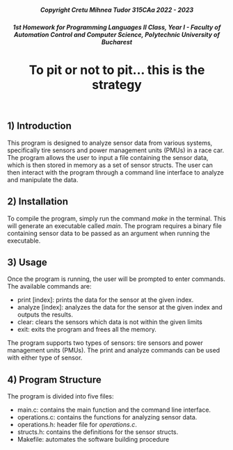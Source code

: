 <h5 align = center> Copyright Cretu Mihnea Tudor 315CAa 2022 - 2023 </h5> 
<h5 align = center> 1st Homework for Programming Languages II Class, Year I - Faculty of Automation Control and Computer Science, Polytechnic University of Bucharest </h5>

<h1 align = center> To pit or not to pit... this is the strategy </h1>
<br>

<h2> 1) Introduction </h2>
<p align = left> This program is designed to analyze sensor data from various systems, specifically tire sensors and power management units (PMUs) in a race car. The program allows the user to input a file containing the sensor data, which is then stored in memory as a set of sensor structs. The user can then interact with the program through a command line interface to analyze and manipulate the data. </p>

<h2> 2) Installation </h2>
<p align = left> To compile the program, simply run the command <i>make</i> in the terminal. This will generate an executable called <i>main</i>. The program requires a binary file containing sensor data to be passed as an argument when running the executable. </p>

<h2> 3) Usage </h2>
<p align = left> Once the program is running, the user will be prompted to enter commands. The available commands are: </p>
<ul>
    <li> print [index]: prints the data for the sensor at the given index.
    <li> analyze [index]: analyzes the data for the sensor at the given index and outputs the results.
    <li> clear: clears the sensors which data is not within the given limits
    <li> exit: exits the program and frees all the memory.
</ul>
<p align = left> The program supports two types of sensors: tire sensors and power management units (PMUs). The print and analyze commands can be used with either type of sensor. </p>

<h2> 4) Program Structure </h2>
<p align = left> The program is divided into five files: </p>
<ul>
    <li> main.c: contains the main function and the command line interface.
    <li> operations.c: contains the functions for analyzing sensor data.
    <li> operations.h: header file for <i>operations.c</i>.
    <li> structs.h: contains the definitions for the sensor structs.
    <li> Makefile: automates the software building procedure 
</ul>
